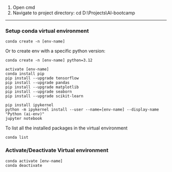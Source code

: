1. Open cmd
2. Navigate to project directory:
   cd D:\Projects\AI-bootcamp
-------------------------------------------------------
### Setup conda virtual environment

```
conda create -n [env-name]
```
Or to create env with a specific python version:
```
conda create -n [env-name] python=3.12
```
```
activate [env-name]
conda install pip 
pip install --upgrade tensorflow
pip install --upgrade pandas
pip install --upgrade matplotlib
pip install --upgrade seaborn
pip install --upgrade scikit-learn
```
```
pip install ipykernel
python -m ipykernel install --user --name=[env-name] --display-name "Python (ai-env)"
jupyter notebook 
```
To list all the installed packages in the virtual environment
```
conda list
```

### Activate/Deactivate Virtual environment
```
conda activate [env-name]
conda deactivate
```

